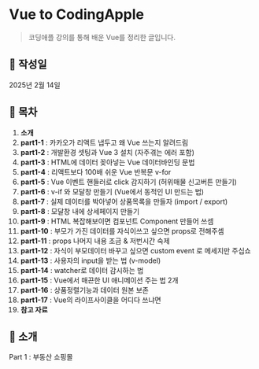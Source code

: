 # Vue to CodingApple

> 코딩애플 강의를 통해 배운 Vue를 정리한 글입니다.

## 📅 작성일

2025년 2월 14일

## 📌 목차
1. **소개**
2. **part1-1** : 카카오가 리액트 냅두고 왜 Vue 쓰는지 알려드림
3. **part1-2** : 개발환경 셋팅과 Vue 3 설치 (자주겪는 에러 포함)
4. **part1-3** : HTML에 데이터 꽂아넣는 Vue 데이터바인딩 문법
5. **part1-4** : 리액트보다 100배 쉬운 Vue 반복문 v-for
6. **part1-5** : Vue 이벤트 핸들러로 click 감지하기 (허위매물 신고버튼 만들기)
7. **part1-6** : v-if 와 모달창 만들기 (Vue에서 동적인 UI 만드는 법)
7. **part1-7** : 실제 데이터를 박아넣어 상품목록을 만들자 (import / export)
7. **part1-8** : 모달창 내에 상세페이지 만들기
7. **part1-9** : HTML 복잡해보이면 컴포넌트 Component 만들어 쓰셈
7. **part1-10** : 부모가 가진 데이터를 자식이쓰고 싶으면 props로 전해주셈
7. **part1-11** : props 나머지 내용 조금 & 저번시간 숙제
7. **part1-12** : 자식이 부모데이터 바꾸고 싶으면 custom event 로 메세지만 주십쇼
7. **part1-13** : 사용자의 input을 받는 법 (v-model)
7. **part1-14** : watcher로 데이터 감시하는 법
7. **part1-15** : Vue에서 매끈한 UI 애니메이션 주는 법 2개
7. **part1-16** : 상품정렬기능과 데이터 원본 보존
7. **part1-17** : Vue의 라이프사이클을 어디다 쓰냐면
17. **참고 자료**

## 📝 소개
Part 1 : 부동산 쇼핑몰
